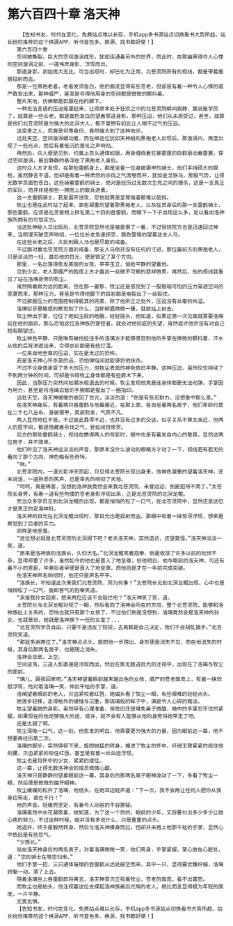 # 第六百四十章 洛天神
        【告知书友，时代在变化，免费站点难以长存，手机app多书源站点切换看书大势所趋，站长给你推荐的这个换源APP，听书音色多、换源、找书都好使！】
       第六百四十章
       空间被撕裂，巨大的空间漩涡成形，犹如连通着另外的世界，而此时，在那幽黑得令人心悸的空间漩涡之前，一道伟岸身影，浮现而出。
       那道身影，初始庞大无比，可当出现时，却已化为正常，北苍灵院所有的视线，都是带着震撼投射而去。
       那是一位黑袍老者，老者发须皆白，他的面庞显得有些苍老，但却是有着一种令人心悸的威严散发出来，那种威严，甚至是令得他周身的空间都是微微的颤抖着。
       整片天地，仿佛都是臣服在他的脚下。
       一种无法言语的压迫笼罩赶来，让得原本处于狂欢之中的北苍灵院瞬间寂静，莫说是学员了，就算是一些长老，都是面色发白的望着那道身影，那种压迫，他们从未感受过，甚至，就算是他们北苍灵院最为强大的北溟大人，都不曾拥有如此让人喘不过气的压迫。
       这突来之人，究竟是何等身份，竟然强大到了这种地步。
       远处天空，空间漩涡蠕动着，而在继这位犹如天神般的黑袍老人出现后，那漩涡内，再度出现了一些光点，而后有着低沉的兽吼之声响彻。
       再然后，众人便是见到，约莫上百头通体如银，周身缠绕着狂暴雷霆的巨鹤扇动着雷翼，穿过空间漩涡，最后静静的悬浮在了黑袍老人身后。
       这时众人方才发现，在那些雷鹤身上，都是坐着一位身披银甲的骑士，他们手持硕大的银枪，虽然静言不语，但却是有着一种肃然的杀伐之气席卷而开，犹如金戈铁马，那股气势，让得无数学员面色苍白，这些骑着雷鹤的骑士，绝对是经历过无数次生死之间的搏杀，这是一支真正的军队，而并非是那些一拥而上的散兵游勇。
       这一支雷鹤骑士，若是展开进攻，恐怕就算是至尊强者都难以抵挡。
       牧尘也是在此时站了起来，面色凝重的望着那黑袍老人，以及在其身后的那一支雷鹤骑士，那些雷鹤，应该是在灵兽榜上排名第二十四的吞雷鹤，而眼下一下子出现这么多，足以看出洛神族所拥有的可怕实力。
       当这批神秘人马出现后，北苍灵院显然也是被震慑了一番，不过很快院方也是迅速回过神来，当即漫天破空声响彻，一位位长老急速掠空，面色警惕的望着这支人马。
       在这些长老之后，大批刑殿人马也是尽数的戒备。
       不过面对着北苍灵院方面的戒备，那支人马倒并没有任何的寸进，那位最前方的黑袍老人，只是淡淡的一扫，最后他的目光，便是锁定了某个方向。
       那里，一名出落得愈发美丽的女孩，亭亭玉立，俏脸平静的望着他。
       见到少女，老人那威严的脸庞上方才露出一丝微不可察的慈祥微笑，再然后，他的视线就看见了站在洛璃身旁的牧尘。
       虽然隔着颇为远的距离，但在那一霎那，牧尘还是感觉到了一股极端可怕的压力穿透空间的笼罩而来，那种压力，甚至是令得他脚下的巨岩都是崩裂出了一丝裂纹。
       不过那股压力的范围控制得极其的完美，除了他所立之处外，压迫没有丝毫的外溢。
       洛璃似乎是敏感的察觉到了什么，当即柳眉微微一簇，就欲站上前去。
       牧尘伸出手掌，拉住了她如玉般的皓腕，轻轻摇头，他知道，如果这第一次见面就需要洛璃站在他的面前，那么恐怕这位洛神族的掌控者，就会对他彻底的失望，虽然或许他并没有对自己抱有期望过。
       牧尘神色平静，只是唯有被他拉住手的洛璃方才能够感觉到他的手掌在微微的颤抖着，汗水从他的后背渗透出来，令得衣衫都是有些打湿。
       一位来自地至尊的压迫，实在是太过的恐怖。
       若是洛天神心怀杀意的话，恐怕弹指间就能够将他抹杀。
       不过不论身体承受了多大的压力，但牧尘表面的神色依旧平静，这种压迫，虽然仅仅持续了不到两分钟的时间，可却是令得牧尘身体都是有些麻木下来。
       因此，当那压力突然间如潮水般退去的时候，牧尘发现他竟是连身体都是无法动弹，手掌因为用力，甚至是将洛璃白皙的手腕都是握出了一圈指印。
       远处天空，洛天神缓缓的收回了目光，淡淡的道：“倒是有些忍耐力，没想象中那么差。”
       在洛天神身后，有着两只吞雷鹤与他最接近，在那上面，各自坐着两名男子，他们年龄约莫在二十七八左右，身披银甲，英姿勃发，气质不凡。
       两人显然地位不低，不过彼此靠得不近，也并没有过多的交谈，似乎关系不算太亲近，但两人的眉宇间，都是隐藏着杀伐之气，犹如闭目修罗。
       后方的那些雷鹤骑士，视线在瞧得两人的背影时，眼中也是有着发自内心的敬畏，显然这两位男子，并不简单。
       他们听见了洛天神这淡淡的声音，那原本没什么波动的眼睛方才动了一下，视线若有若无的看向了那个方向，神色略有些奇特。
       “咻。”
       北苍灵院内，一道光影冲天而起，只见得太苍院长现出身来，他神色凝重的望着洛天神，还未说话，一道熟悉的笑声，已是率先的响彻了天地。
       “呵呵，真是稀客，没想到洛神族竟然会来我北苍灵院，未曾远迎，倒是招待不周了。”太苍院长身旁，有着一道有些佝偻的苍老身影浮现出来，正是北苍灵院的北溟龙鲲。
       而当众多学员见到北溟龙鲲的出现，都是悄悄的松了一口气，在北苍灵院中，显然还是这位才是真正的定海神针。
       洛天神的目光在北溟龙鲲出现时，那目光也是投射而去，那眼中有着一抹惊讶浮现，想来是察觉到了后者的实力。
       同样是地至尊。
       “这位想必就是北苍灵院的北溟阁下吧？老夫洛天神，突然造访，还望莫怪。”洛天神淡淡一笑，道。
       “原来是洛神族的洛族长，久仰大名。”北溟龙鲲笑着抱拳，倒是收敛了许多以前的玩世不恭，显得郑重了许多，虽然如今的他也是晋入了地至尊，但他明白，他与眼前的洛天神，可还有着不小的差距，毕竟后者早便是晋入了地至尊，而他则是才在一年前完成突破。
       在洛天神声名响彻时，他还只是声名平平。
       “洛族长，不知道此次来我们北苍灵院，所为何事？”太苍院长见到北溟龙鲲出现，心中也是悄悄松了一口气，旋即客气的抱拳笑道。
       “来接我孙女回家，想来两位应该不会阻拦吧？”洛天神笑了笑，道。
       太苍院长与北溟龙鲲对视了一眼，然后看向了洛神会所在的方向，整个北苍灵院，能够和洛神族扯上关系的，恐怕也就只有那个女孩了，不过他们倒是没想到，洛璃竟然会是洛天神的孙女，也就是说，她就是洛神族下一任的女皇了...
       “北苍灵院学员自由，只要不是违反了院规，去离都是自己决定，我们不会胡乱插手。”北苍灵院笑道。
       “那就多谢两位了。”洛天神点点头，旋即他一步跨出，身形便是消失不见，而在他消失的时候，其身后那两名男子，也是随之消失。
       洛神会总部，上空。
       空间波荡，三道人影直接是浮现而出，然后在那无数道目光的注视中，出现在了洛璃与牧尘的面前。
       “璃儿，跟我回家吧。”洛天神望着眼前越来越出色的女孩，威严的苍老面庞上，有着一抹欣慰浮现，他对着洛璃一笑，伸出干枯的手掌，道。
       洛璃望着眼前的老人，贝齿紧咬着红唇，她偏头看了牧尘一眼，有些艰难的轻轻点头。
       她莲步轻移，走得格外的缓慢与沉重，那琉璃般的眸子中，满是令人心碎的黯淡。
       牧尘望着她的身影，虽然早有心理准备，但依旧还是难免鼻子微酸，袖中的手掌忍不住的紧握，如果现在的他足够强大的话，或许，就不会有人能够从他的身旁将她带走了吧。
       还是太弱了啊。
       牧尘深吸一口气，这一刻，他愈发的明白，他需要更为强大的力量，因为眼前这一幕，他不想要再经历第二次。
       洛璃的脚步，突然停顿下来，旋即她猛的转身，撞进了牧尘的怀中，纤细玉臂紧紧的揽住他的腰，贝齿紧紧的咬住红唇，甚至是有着一丝血迹浮现。
       牧尘也是将怀中的少女，紧紧的搂住。
       这一幕，让得无数洛神会的成员微微心酸。
       洛天神只是静静的望着眼前这一幕，其身后的那两名男子眼神波动了一下，多看了牧尘一眼，然后便是微微的偏开眼神。
       牧尘缓缓的松开了洛璃，他低头，在她耳边轻声道：“下一次，我不会再让任何人把你从我身边带走，谁也不行！”
       他的声音，轻缓而坚定，有着令人动容的不容置疑。
       洛璃美目中水花凝聚着，她知道，为了这一个目的，眼前的少年，又将要付出多少多少让她心疼的努力，不过这种时候，她并没有多说什么，只是重重的点头。
       她退开，终于是毅然转身，然后与洛天神搽身而过，但却并未搭上他那干枯的手掌，显然心中依旧是有些怨气。
       “少族长。”
       站在洛天神身后的两名男子，对着洛璃微微一笑，他们弯身，手掌紧握，掌心放在心脏处，道：“您的骑士在等您归来。”
       他们手掌一招，三只通体璀璨的吞雷鹤从远处破空而来，其中一只，显得要优雅纤细，洛璃娇躯一动，落了上去。
       随着洛璃坐上吞雷鹤即将离去，洛天神首次正视着牧尘，苍老的面庞，看不出喜怒。
       而牧尘也是抬头，他注视着这位支撑起洛神族最后光辉的老人，相比而言显得极为年轻的面庞，一片平静。
       无畏无惧。
       【告知书友，时代在变化，免费站点难以长存，手机app多书源站点切换看书大势所趋，站长给你推荐的这个换源APP，听书音色多、换源、找书都好使！】